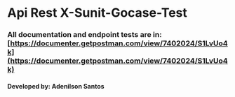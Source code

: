 # Api Rest X-Sunit-Gocase-Test

### All documentation and endpoint tests are in: [https://documenter.getpostman.com/view/7402024/S1LvUo4k](https://documenter.getpostman.com/view/7402024/S1LvUo4k)

#### Developed by: Adenilson Santos